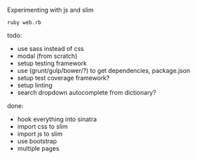 Experimenting with js and slim

``ruby web.rb``

todo:

- use sass instead of css
- modal (from scratch)
- setup testing framework
- use (grunt/gulp/bower/?) to get dependencies, package.json
- setup test coverage framework?
- setup linting
- search dropdown autocomplete from dictionary?

done:

- hook everything into sinatra
- import css to slim
- import js to slim
- use bootstrap
- multiple pages
